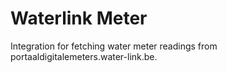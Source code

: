 # Waterlink Meter

Integration for fetching water meter readings from portaaldigitalemeters.water-link.be.

<!-- HACS -->
<!-- integrations: logo.png -->
